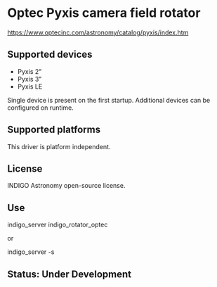 # Optec Pyxis camera field rotator

https://www.optecinc.com/astronomy/catalog/pyxis/index.htm

## Supported devices

* Pyxis 2"
* Pyxis 3"
* Pyxis LE

Single device is present on the first startup. Additional devices can be configured on runtime.

## Supported platforms

This driver is platform independent.

## License

INDIGO Astronomy open-source license.

## Use

indigo_server indigo_rotator_optec

or

indigo_server -s

## Status: Under Development
